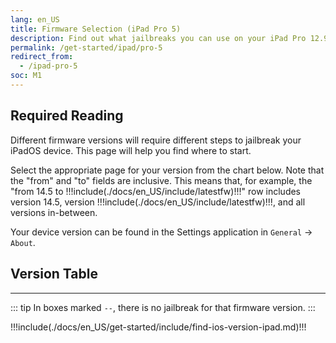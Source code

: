 ```yaml
---
lang: en_US
title: Firmware Selection (iPad Pro 5)
description: Find out what jailbreaks you can use on your iPad Pro 12.9" 5th Generation or iPad Pro 11" 3rd Generation
permalink: /get-started/ipad/pro-5
redirect_from:
  - /ipad-pro-5
soc: M1
---
```


## Required Reading

Different firmware versions will require different steps to jailbreak your iPadOS device. This page will help you find where to start.

Select the appropriate page for your version from the chart below. Note that the "from" and "to" fields are inclusive. This means that, for example, the "from 14.5 to !!!include(./docs/en_US/include/latestfw)!!!" row includes version 14.5, version !!!include(./docs/en_US/include/latestfw)!!!, and all versions in-between.

Your device version can be found in the Settings application in `General` -> `About`.

## Version Table

<versionTable soc="14" :x="true" :minVer="[14,5,0]"/>

---

::: tip
In boxes marked `--`, there is no jailbreak for that firmware version.
:::

!!!include(./docs/en_US/get-started/include/find-ios-version-ipad.md)!!!
